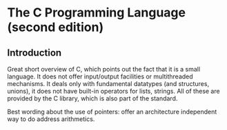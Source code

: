 # The C Programming Language (second edition)

## Introduction

Great short overview of C, which points out the fact that it is a small language. It does not offer input/output facilities or multithreaded mechanisms. It deals only with fundamental datatypes (and structures, unions), it does not have built-in operators for lists, strings. All of these are provided by the C library, which is also part of the standard.

Best wording about the use of pointers: offer an architecture independent way to do address arithmetics.


